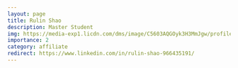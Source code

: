```yaml
---
layout: page
title: Rulin Shao
description: Master Student
img: https://media-exp1.licdn.com/dms/image/C5603AQGOyk3H3MmJgw/profile-displayphoto-shrink_800_800/0/1632450299735?e=1649894400&v=beta&t=eBFljrI6eIXuG7Yb7UMzZAgz3N2rd5CdN3d3E37-jzM
importance: 2
category: affiliate
redirect: https://www.linkedin.com/in/rulin-shao-966435191/
---
```

